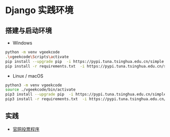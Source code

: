 # Django 实践环境

## 搭建与启动环境

* Windows
```bash
python -m venv vgeekcode
.\vgeekcode\Scripts\activate
pip install --upgrade pip  -i https://pypi.tuna.tsinghua.edu.cn/simple
pip install -r requirements.txt  -i https://pypi.tuna.tsinghua.edu.cn/simple
```
* Linux / macOS
```bash
python3 -m venv vgeekcode
source ./vgeekcode/bin/activate
pip3 install --upgrade pip  -i https://pypi.tuna.tsinghua.edu.cn/simple
pip3 install -r requirements.txt  -i https://pypi.tuna.tsinghua.edu.cn/simple
```

## 实践

* [官网投票程序](https://docs.djangoproject.com/en/3.1/intro/tutorial01/)